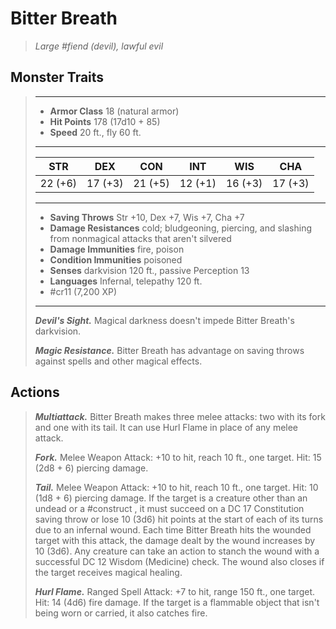 # Bitter Breath
>*Large #fiend (devil), lawful evil*
## Monster Traits
>___
>- **Armor Class** 18 (natural armor)
>- **Hit Points** 178 (17d10 + 85)
>- **Speed** 20 ft., fly 60 ft.
>___
>|STR|DEX|CON|INT|WIS|CHA|
>|:---:|:---:|:---:|:---:|:---:|:---:|
>|22 (+6)|17 (+3)|21 (+5)|12 (+1)|16 (+3)|17 (+3)|
>___
>- **Saving Throws** Str +10, Dex +7, Wis +7, Cha +7
>- **Damage Resistances** cold; bludgeoning, piercing, and slashing from nonmagical attacks that aren't silvered
>- **Damage Immunities** fire, poison
>- **Condition Immunities** poisoned
>- **Senses** darkvision 120 ft., passive Perception 13
>- **Languages** Infernal, telepathy 120 ft.
>- #cr11 (7,200 XP)
>___
>***Devil's Sight.*** Magical darkness doesn't impede Bitter Breath's darkvision.  
>
>***Magic Resistance.*** Bitter Breath has advantage on saving throws against spells and other magical effects.  
>
## Actions
>***Multiattack.*** Bitter Breath makes three melee attacks: two with its fork and one with its tail. It can use Hurl Flame in place of any melee attack.  
>
>***Fork.*** Melee Weapon Attack: +10 to hit, reach 10 ft., one target. Hit: 15 (2d8 + 6) piercing damage.  
>
>***Tail.*** Melee Weapon Attack: +10 to hit, reach 10 ft., one target. Hit: 10 (1d8 + 6) piercing damage. If the target is a creature other than an undead or a #construct , it must succeed on a DC 17 Constitution saving throw or lose 10 (3d6) hit points at the start of each of its turns due to an infernal wound. Each time Bitter Breath hits the wounded target with this attack, the damage dealt by the wound increases by 10 (3d6). Any creature can take an action to stanch the wound with a successful DC 12 Wisdom (Medicine) check. The wound also closes if the target receives magical healing.  
>
>***Hurl Flame.*** Ranged Spell Attack: +7 to hit, range 150 ft., one target. Hit: 14 (4d6) fire damage. If the target is a flammable object that isn't being worn or carried, it also catches fire.